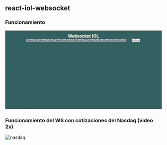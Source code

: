 ## react-iol-websocket

### Funcionamiento

![funcionamiento](./src/assets/funcionamiento.gif)

### Funcionamiento del WS con cotizaciones del Nasdaq (video 2x)

![nasdaq](./src/assets/nasdaq.gif)
